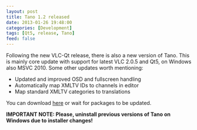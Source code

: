 ```yaml
---
layout: post
title: Tano 1.2 released
date: 2013-01-26 19:48:00
categories: [Development]
tags: [Qt5, release, Tano]
feed: false
---
```


Following the new VLC-Qt release, there is also a new version of Tano. This is mainly core update with support for latest VLC 2.0.5 and Qt5, on Windows also MSVC 2010. Some other updates worth mentioning:
<ul>
	<li>Updated and improved OSD and fullscreen handling</li>
	<li>Automatically map XMLTV IDs to channels in editor</li>
	<li>Map standard XMLTV categories to translations</li>
</ul>
You can download <a href="http://projects.tano.si/player/download" target="_blank">here</a> or wait for packages to be updated.

<strong>IMPORTANT NOTE: Please, uninstall previous versions of Tano on Windows due to installer changes!</strong>